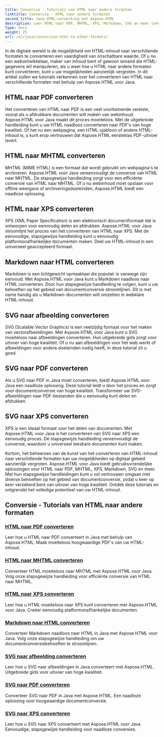 ```yaml
---
title: Conversie - Tutorials van HTML naar andere formaten
linktitle: Conversie - HTML naar andere formaten
second_title: Java HTML-verwerking met Aspose.HTML
description: Leer HTML naar PDF, MHTML, XPS, Markdown, SVG en meer converteren in Java met behulp van Aspose.HTML. Gemakkelijke documentconversies van hoge kwaliteit.
type: docs
weight: 25
url: /nl/java/conversion-html-to-other-formats/
---
```


In de digitale wereld is de mogelijkheid om HTML-inhoud naar verschillende formaten te converteren een vaardigheid van onschatbare waarde. Of u nu een webontwikkelaar, maker van inhoud bent of gewoon iemand die HTML-gegevens wil manipuleren, als u weet hoe u HTML naar andere formaten kunt converteren, kunt u uw mogelijkheden aanzienlijk vergroten. In dit artikel zullen we tutorials verkennen over het converteren van HTML naar verschillende formaten met behulp van Aspose.HTML voor Java.

## HTML naar PDF converteren

Het converteren van HTML naar PDF is een veel voorkomende vereiste, vooral als u afdrukbare documenten wilt maken van webinhoud. Aspose.HTML voor Java maakt dit proces moeiteloos. Met de uitgebreide handleiding kunt u uw HTML naadloos converteren naar PDF's van hoge kwaliteit. Of het nu een webpagina, een HTML-sjabloon of andere HTML-inhoud is, u kunt erop vertrouwen dat Aspose.HTML eersteklas PDF-uitvoer levert.

## HTML naar MHTML converteren

MHTML (MIME HTML) is een formaat dat wordt gebruikt om webpagina's te archiveren. Aspose.HTML voor Java vereenvoudigt de conversie van HTML naar MHTML. De stapsgewijze handleiding zorgt voor een efficiënte conversie van HTML naar MHTML. Of u nu webinhoud moet opslaan voor offline weergave of archiveringsdoeleinden, Aspose.HTML biedt een naadloze oplossing.

## HTML naar XPS converteren

XPS (XML Paper Specification) is een elektronisch documentformaat dat is ontworpen voor eenvoudig delen en afdrukken. Aspose.HTML voor Java stroomlijnt het proces van het converteren van HTML naar XPS. Met de eenvoudige, stapsgewijze handleiding kunt u eenvoudig platformonafhankelijke documenten maken. Deel uw HTML-inhoud in een universeel geaccepteerd formaat.

## Markdown naar HTML converteren

Markdown is een lichtgewicht opmaaktaal die populair is vanwege zijn eenvoud. Met Aspose.HTML voor Java kunt u Markdown naadloos naar HTML converteren. Door hun stapsgewijze handleiding te volgen, kunt u uw behoeften op het gebied van documentconversie stroomlijnen. Dit is met name handig als u Markdown-documenten wilt omzetten in webklare HTML-inhoud.

## SVG naar afbeelding converteren

SVG (Scalable Vector Graphics) is een veelzijdig formaat voor het maken van vectorafbeeldingen. Met Aspose.HTML voor Java kunt u SVG moeiteloos naar afbeeldingen converteren. Hun uitgebreide gids zorgt voor uitvoer van hoge kwaliteit. Of u nu aan afbeeldingen voor het web werkt of afbeeldingen voor andere doeleinden nodig heeft, in deze tutorial zit u goed.

## SVG naar PDF converteren

Als u SVG naar PDF in Java moet converteren, biedt Aspose.HTML voor Java een naadloze oplossing. Deze tutorial leidt u door het proces en zorgt voor documentconversie van hoge kwaliteit. Transformeer uw SVG-afbeeldingen naar PDF-bestanden die u eenvoudig kunt delen en afdrukken.

## SVG naar XPS converteren

XPS is een ideaal formaat voor het delen van documenten. Met Aspose.HTML voor Java is het converteren van SVG naar XPS een eenvoudig proces. De stapsgewijze handleiding vereenvoudigt de conversie, waardoor u universeel leesbare documenten kunt maken.

Kortom, het beheersen van de kunst van het converteren van HTML-inhoud naar verschillende formaten kan uw mogelijkheden op digitaal gebied aanzienlijk vergroten. Aspose.HTML voor Java biedt gebruiksvriendelijke oplossingen voor HTML naar PDF, MHTML, XPS, Markdown, SVG en meer. Met hun stapsgewijze handleidingen kunt u vol vertrouwen omgaan met diverse behoeften op het gebied van documentconversie, zodat u keer op keer verzekerd bent van uitvoer van hoge kwaliteit. Ontdek deze tutorials en ontgrendel het volledige potentieel van uw HTML-inhoud.

## Conversie - Tutorials van HTML naar andere formaten
### [HTML naar PDF converteren](./convert-html-to-pdf/)
Leer hoe u HTML naar PDF converteert in Java met behulp van Aspose.HTML. Maak moeiteloos hoogwaardige PDF's van uw HTML-inhoud.
### [HTML naar MHTML converteren](./convert-html-to-mhtml/)
Converteer HTML moeiteloos naar MHTML met Aspose.HTML voor Java. Volg onze stapsgewijze handleiding voor efficiënte conversie van HTML naar MHTML.
### [HTML naar XPS converteren](./convert-html-to-xps/)
Leer hoe u HTML moeiteloos naar XPS kunt converteren met Aspose.HTML voor Java. Creëer eenvoudig platformonafhankelijke documenten.
### [Markdown naar HTML converteren](./convert-markdown-to-html/)
Converteer Markdown naadloos naar HTML in Java met Aspose.HTML voor Java. Volg onze stapsgewijze handleiding om uw documentconversiebehoeften te stroomlijnen.
### [SVG naar afbeelding converteren](./convert-svg-to-image/)
Leer hoe u SVG naar afbeeldingen in Java converteert met Aspose.HTML. Uitgebreide gids voor uitvoer van hoge kwaliteit.
### [SVG naar PDF converteren](./convert-svg-to-pdf/)
Converteer SVG naar PDF in Java met Aspose.HTML. Een naadloze oplossing voor hoogwaardige documentconversie.
### [SVG naar XPS converteren](./convert-svg-to-xps/)
Leer hoe u SVG naar XPS converteert met Aspose.HTML voor Java. Eenvoudige, stapsgewijze handleiding voor naadloze conversies.